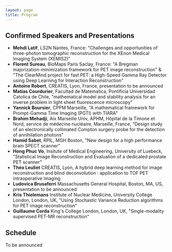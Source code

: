 ```yaml
---
layout: page
title: Program
---
```


## Confirmed Speakers and Presentations

- **Mehdi Latif**, LS2N Nantes, France: "Challenges and opportunities of three-photon tomographic reconstruction for the XEnon Medical Imaging System (XEMIS2)"
- **Florent Sureau**, BioMaps Paris Saclay, France: "A Bregman majorization-minimization framework for PET image reconstruction" & "The ClearMind project for fast PET: a High-Speed Gamma Ray Detector using Deep Learning for Interaction Reconstruction"
- **Antoine Robert**, CREATIS, Lyon, France, presentation to be announced
- **Matias Courdurier**, Facultad de Matematica, Pontificia Universidad Catolica de Chile, "mathematical model and stability analysis for an inverse problem in light sheet fluorescence microscopy"
- **Yannick Boursier**, CPPM Marseille, "A mathematical framework for Prompt-Gamma Time Imaging (PGTI) with TIARA"
- **Brahim Mehadji**, Aix Marseille Univ, APHM, Hôpital de la Timone et Nord, service de médecine nucléaire, Marseille, France, "Design study of an electronically collimated Compton surgery probe for the detection of annihilation photons"
- **Hamid Sabet**, RPIL, MGH Boston, "New design for a high performance brain SPECT scanner"
- **Hong Phuc Vo**, Insitute of Medical Engineering, University of Luebeck, "Statistical Image Reconstruction and Evaluation of a dedicated prostate PET scanner"
- **Théo Leuliet** CREATIS, Lyon, A hybrid deep learning method for image reconstruction and blind deconvolution : application to TOF PET intraoperative imaging
- **Ludovica Brusaferri** Massachusetts General Hospital, Boston, MA, US, presentation to be announced
- **Kris Thielemans** Institute of Nuclear Medicine, University College London, London, UK, "Using Stochastic Variance Reduction algorithms for PET image reconstruction"
- **Guillaume Corda** King's College London, London, UK, "Single-modality supervised PET-MR reconstruction"







## Schedule

To be announced
